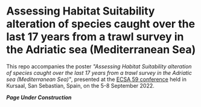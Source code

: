 # Assessing Habitat Suitability alteration of species caught over the last 17 years from a trawl survey in the Adriatic sea (Mediterranean Sea)

This repo accompanies the poster _"Assessing Habitat Suitability alteration of species caught over the last 17 years from a trawl survey in the Adriatic sea (Mediterranean Sea)"_, presented at the [ECSA 59 conference](https://www.estuarinecoastalconference.com/) held in Kursaal, San Sebastian, Spain, on the 5-8 September 2022.

***Page Under Construction***
